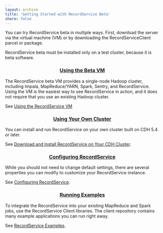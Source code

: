 ```yaml
---
layout: archive
title: 'Getting Started with RecordService Beta'
share: false
---
```

You can try RecordService beta in multiple ways. First, download the server via the virtual machine (VM) or by downloading the RecordServiceClient parcel or package.

RecordService beta must be installed only on a test cluster, because it is beta software.

<div class="tiles">
<div class="tile">
<h3 align="center"><a href="/vm">Using the Beta VM</a></h3>
<p>
The RecordService beta VM provides a single-node Hadoop cluster, including Impala, MapReduce/YARN, Spark, Sentry, and RecordService.  Using the VM is the easiest way to see RecordService in action, and it does not require that you  use an existing Hadoop cluster.
</p>
<p>
See <a href="/vm">Using the RecordService VM</a>
</p>
</div>
<div class="tile">
<h3 align="center"><a href="/installOnCluster">Using Your Own Cluster</a></h3>
<p>
You can install and run RecordService on your own cluster built on CDH 5.4 or later.
</p>
<p>
See <a href="/installOnCluster">Download and Install RecordService on Your CDH Cluster</a>.
</p>
</div>
<div class="tile">
<h3 align="center"><a href="/rsConfig">Configuring RecordService</a></h3>
<p>
While you should not need to change default settings, there are several properties you can modify to customize your RecordService instance.
</p>
<p>
See <a href="/rsConfig">Configuring RecordService</a>.
</p>
</div>
<div class="tile">
<h3 align="center"><a href="/examples">Running Examples</a></h3>
<p>
To integrate the RecordService into your existing MapReduce and Spark jobs, use the RecordService Client libraries. The client repository contains many example applications you can run right away.
</p>
<p>
See <a href="/examples">RecordService Examples</a>.
</p>
</div>
</div>
